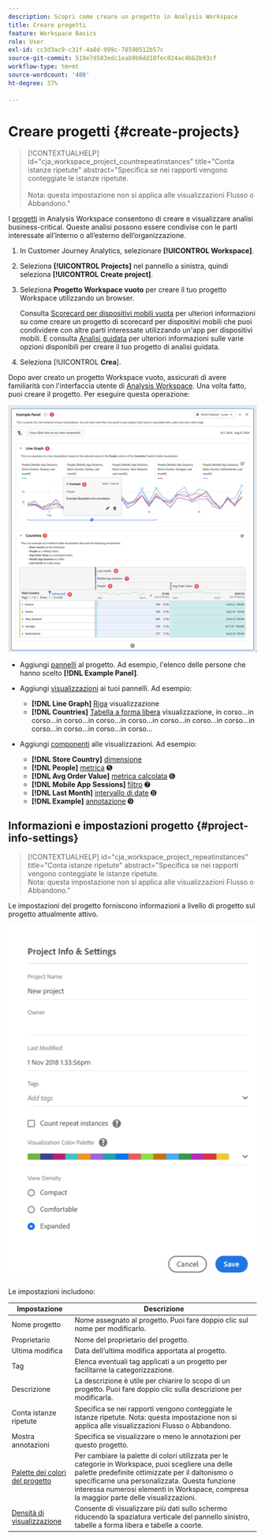 ```yaml
---
description: Scopri come creare un progetto in Analysis Workspace
title: Creare progetti
feature: Workspace Basics
role: User
exl-id: cc3d3ac9-c31f-4a8d-999c-78590512b57c
source-git-commit: 519e7d583edc1eab9b6dd10fec024ac4bb2b93cf
workflow-type: tm+mt
source-wordcount: '408'
ht-degree: 37%

---
```


# Creare progetti {#create-projects}

<!-- markdownlint-disable MD034 -->

>[!CONTEXTUALHELP]
>id="cja_workspace_project_countrepeatinstances"
>title="Conta istanze ripetute"
>abstract="Specifica se nei rapporti vengono conteggiate le istanze ripetute.<br/><br/>Nota: questa impostazione non si applica alle visualizzazioni Flusso o Abbandono."

<!-- markdownlint-enable MD034 -->


I [progetti](/help/analysis-workspace/build-workspace-project/freeform-overview.md) in Analysis Workspace consentono di creare e visualizzare analisi business-critical.  Queste analisi possono essere condivise con le parti interessate all’interno o all’esterno dell’organizzazione.

1. In Customer Journey Analytics, selezionare **[!UICONTROL Workspace]**.

1. Seleziona **[!UICONTROL Projects]** nel pannello a sinistra, quindi seleziona **[!UICONTROL Create project]**.

1. Seleziona **Progetto Workspace vuoto** per creare il tuo progetto Workspace utilizzando un browser.

   Consulta [Scorecard per dispositivi mobili vuota](/help/mobile-app/curator.md) per ulteriori informazioni su come creare un progetto di scorecard per dispositivi mobili che puoi condividere con altre parti interessate utilizzando un&#39;app per dispositivi mobili. E consulta [Analisi guidata](/help/guided-analysis/overview.md) per ulteriori informazioni sulle varie opzioni disponibili per creare il tuo progetto di analisi guidata.

1. Seleziona [!UICONTROL **Crea**].


Dopo aver creato un progetto Workspace vuoto, assicurati di avere familiarità con l&#39;interfaccia utente di [Analysis Workspace](/help/analysis-workspace/home.md). Una volta fatto, puoi creare il progetto. Per eseguire questa operazione:

![Progetto di esempio](assets/example-project.png)

* Aggiungi [pannelli](/help/analysis-workspace/c-panels/panels.md) al progetto. Ad esempio, l&#39;elenco delle persone che hanno scelto **[!DNL Example Panel]**.

* Aggiungi [visualizzazioni](/help/analysis-workspace/visualizations/freeform-analysis-visualizations.md) ai tuoi pannelli. Ad esempio:
   * **[!DNL Line Graph]** [Riga](/help/analysis-workspace/visualizations/line.md) visualizzazione
   * **[!DNL Countries]** [Tabella a forma libera](/help/analysis-workspace/visualizations/freeform-table/freeform-table.md) visualizzazione, in corso...in corso...in corso...in corso...in corso...in corso...in corso...in corso...in corso...in corso...in corso...in corso...
* Aggiungi [componenti](/help/components/overview.md) alle visualizzazioni. Ad esempio:
   * **[!DNL Store Country]** [dimensione](/help/components/dimensions/overview.md)
   * **[!DNL People]** [metrica](/help/components/apply-create-metrics.md) ➎
   * **[!DNL Avg Order Value]** [metrica calcolata](/help/components/calc-metrics/calc-metr-overview.md) ➏
   * **[!DNL Mobile App Sessions]** [filtro](/help/components/filters/filters-overview.md) ➐
   * **[!DNL Last Month]** [intervallo di date](/help/components/date-ranges/overview.md) ➑
   * **[!DNL Example]** [annotazione](/help/components/annotations/overview.md) ➒


## Informazioni e impostazioni progetto {#project-info-settings}

<!-- markdownlint-disable MD034 -->

>[!CONTEXTUALHELP]
>id="cja_workspace_project_repeatinstances"
>title="Conta istanze ripetute"
>abstract="Specifica se nei rapporti vengono conteggiate le istanze ripetute.<br/>Nota: questa impostazione non si applica alle visualizzazioni Flusso o Abbandono."

<!-- markdownlint-enable MD034 -->


Le impostazioni del progetto forniscono informazioni a livello di progetto sul progetto attualmente attivo.

![Finestra Informazioni e impostazioni progetto.](./assets/projectinfo.png)

Le impostazioni includono:

| Impostazione | Descrizione |
|---|---|
| Nome progetto | Nome assegnato al progetto. Puoi fare doppio clic sul nome per modificarlo. |
| Proprietario | Nome del proprietario del progetto. |
| Ultima modifica | Data dell’ultima modifica apportata al progetto. |
| Tag | Elenca eventuali tag applicati a un progetto per facilitarne la categorizzazione. |
| Descrizione | La descrizione è utile per chiarire lo scopo di un progetto. Puoi fare doppio clic sulla descrizione per modificarla. |
| Conta istanze ripetute | Specifica se nei rapporti vengono conteggiate le istanze ripetute. Nota: questa impostazione non si applica alle visualizzazioni Flusso o Abbandono. |
| Mostra annotazioni | Specifica se visualizzare o meno le annotazioni per questo progetto. |
| [Palette dei colori del progetto](/help/analysis-workspace/build-workspace-project/color-palettes.md) | Per cambiare la palette di colori utilizzata per le categorie in Workspace, puoi scegliere una delle palette predefinite ottimizzate per il daltonismo o specificarne una personalizzata. Questa funzione interessa numerosi elementi in Workspace, compresa la maggior parte delle visualizzazioni. |
| [Densità di visualizzazione](/help/analysis-workspace/build-workspace-project/view-density.md) | Consente di visualizzare più dati sullo schermo riducendo la spaziatura verticale del pannello sinistro, tabelle a forma libera e tabelle a coorte. |



